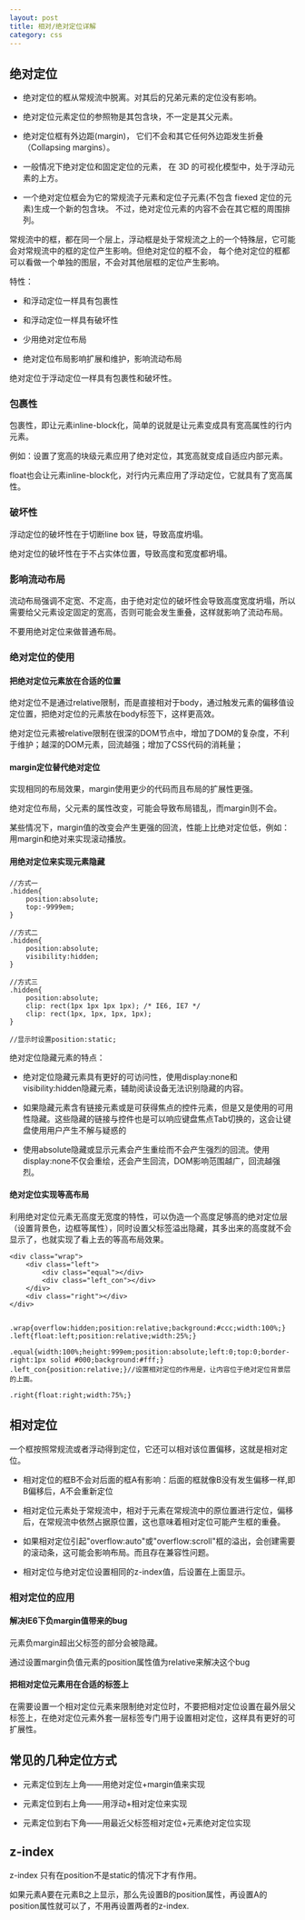 ```yaml
---
layout: post
title: 相对/绝对定位详解
category: css
---
```

## 绝对定位

* 绝对定位的框从常规流中脱离。对其后的兄弟元素的定位没有影响。

* 绝对定位元素定位的参照物是其包含块，不一定是其父元素。

* 绝对定位框有外边距(margin)， 它们不会和其它任何外边距发生折叠（Collapsing margins）。

* 一般情况下绝对定位和固定定位的元素， 在 3D 的可视化模型中，处于浮动元素的上方。

* 一个绝对定位框会为它的常规流子元素和定位子元素(不包含 fiexed 定位的元素)生成一个新的包含块。 不过，绝对定位元素的内容不会在其它框的周围排列。

常规流中的框，都在同一个层上，浮动框是处于常规流之上的一个特殊层，它可能会对常规流中的框的定位产生影响。但绝对定位的框不会， 每个绝对定位的框都可以看做一个单独的图层，不会对其他层框的定位产生影响。




特性：

* 和浮动定位一样具有包裹性

* 和浮动定位一样具有破坏性

* 少用绝对定位布局

* 绝对定位布局影响扩展和维护，影响流动布局

绝对定位于浮动定位一样具有包裹性和破坏性。

### 包裹性

包裹性，即让元素inline-block化，简单的说就是让元素变成具有宽高属性的行内元素。

例如：设置了宽高的块级元素应用了绝对定位，其宽高就变成自适应内部元素。

float也会让元素inline-block化，对行内元素应用了浮动定位，它就具有了宽高属性。

### 破坏性

浮动定位的破坏性在于切断line box 链，导致高度坍塌。

绝对定位的破坏性在于不占实体位置，导致高度和宽度都坍塌。

### 影响流动布局

流动布局强调不定宽、不定高，由于绝对定位的破坏性会导致高度宽度坍塌，所以需要给父元素设定固定的宽高，否则可能会发生重叠，这样就影响了流动布局。

不要用绝对定位来做普通布局。

### 绝对定位的使用

#### 把绝对定位元素放在合适的位置

绝对定位不是通过relative限制，而是直接相对于body，通过触发元素的偏移值设定位置，把绝对定位的元素放在body标签下，这样更高效。

绝对定位元素被relative限制在很深的DOM节点中，增加了DOM的复杂度，不利于维护；越深的DOM元素，回流越强；增加了CSS代码的消耗量；

#### margin定位替代绝对定位

实现相同的布局效果，margin使用更少的代码而且布局的扩展性更强。

绝对定位布局，父元素的属性改变，可能会导致布局错乱，而margin则不会。

某些情况下，margin值的改变会产生更强的回流，性能上比绝对定位低，例如：用margin和绝对来实现滚动播放。

#### 用绝对定位来实现元素隐藏
	//方式一
    .hidden{
        position:absolute;
        top:-9999em;
    }

	//方式二
    .hidden{
        position:absolute;
        visibility:hidden;
    }

	//方式三
    .hidden{
        position:absolute;
        clip: rect(1px 1px 1px 1px); /* IE6, IE7 */
        clip: rect(1px, 1px, 1px, 1px);
    }
    
    //显示时设置position:static;

绝对定位隐藏元素的特点：

* 绝对定位隐藏元素具有更好的可访问性，使用display:none和visibility:hidden隐藏元素，辅助阅读设备无法识别隐藏的内容。

* 如果隐藏元素含有链接元素或是可获得焦点的控件元素，但是又是使用的可用性隐藏。这些隐藏的链接与控件也是可以响应键盘焦点Tab切换的，这会让键盘使用用户产生不解与疑惑的

* 使用absolute隐藏或显示元素会产生重绘而不会产生强烈的回流。使用display:none不仅会重绘，还会产生回流，DOM影响范围越广，回流越强烈。

#### 绝对定位实现等高布局

利用绝对定位元素无高度无宽度的特性，可以伪造一个高度足够高的绝对定位层（设置背景色，边框等属性），同时设置父标签溢出隐藏，其多出来的高度就不会显示了，也就实现了看上去的等高布局效果。

    <div class="wrap">
        <div class="left">
            <div class="equal"></div>
            <div class="left_con"></div>
        </div>
        <div class="right"></div>
    </div>
    

    .wrap{overflow:hidden;position:relative;background:#ccc;width:100%;}
    .left{float:left;position:relative;width:25%;}

    .equal{width:100%;height:999em;position:absolute;left:0;top:0;border-right:1px solid #000;background:#fff;}
    .left_con{position:relative;}//设置相对定位的作用是，让内容位于绝对定位背景层的上面。
    
    .right{float:right;width:75%;}
    
    
## 相对定位

一个框按照常规流或者浮动得到定位，它还可以相对该位置偏移，这就是相对定位。

* 相对定位的框B不会对后面的框A有影响：后面的框就像B没有发生偏移一样,即B偏移后，A不会重新定位

* 相对定位元素处于常规流中，相对于元素在常规流中的原位置进行定位，偏移后，在常规流中依然占据原位置，这也意味着相对定位可能产生框的重叠。

* 如果相对定位引起"overflow:auto"或"overflow:scroll"框的溢出，会创建需要的滚动条，这可能会影响布局。而且存在兼容性问题。

* 相对定位与绝对定位设置相同的z-index值，后设置在上面显示。

### 相对定位的应用

#### 解决IE6下负margin值带来的bug

元素负margin超出父标签的部分会被隐藏。

通过设置margin负值元素的position属性值为relative来解决这个bug

#### 把相对定位元素用在合适的标签上

在需要设置一个相对定位元素来限制绝对定位时，不要把相对定位设置在最外层父标签上，在绝对定位元素外套一层标签专门用于设置相对定位，这样具有更好的可扩展性。

## 常见的几种定位方式

* 元素定位到左上角——用绝对定位+margin值来实现

* 元素定位到右上角——用浮动+相对定位来实现

* 元素定位到右下角——用最近父标签相对定位+元素绝对定位实现

## z-index

z-index 只有在position不是static的情况下才有作用。

如果元素A要在元素B之上显示，那么先设置B的position属性，再设置A的position属性就可以了，不用再设置两者的z-index.







